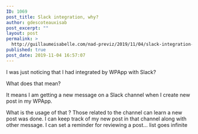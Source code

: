 ```yaml
---
ID: 1069
post_title: Slack integration, why?
author: gdescoteauxisab
post_excerpt: ""
layout: post
permalink: >
  http://guillaumeisabelle.com/nad-previz/2019/11/04/slack-integration-why/
published: true
post_date: 2019-11-04 16:57:07
---
```

<!-- wp:paragraph -->

I was just noticing that I had integrated by WPApp with Slack?

<!-- /wp:paragraph -->

<!-- wp:paragraph -->

What does that mean?

<!-- /wp:paragraph -->

<!-- wp:paragraph -->

It means I am getting a new message on a Slack channel when I create new post in my WPApp. 

<!-- /wp:paragraph -->

<!-- wp:paragraph -->

What is the usage of that ? Those related to the channel can learn a new post was done. I can keep track of my new post in that channel along with other message. I can set a reminder for reviewing a post... list goes infinite

<!-- /wp:paragraph -->